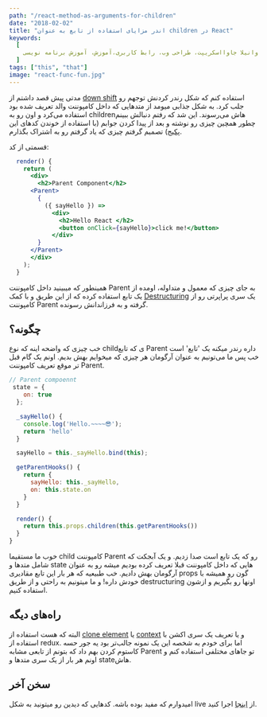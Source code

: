```yaml
---
path: "/react-method-as-arguments-for-children"
date: "2018-02-02"
title: "اندر مزایای استفاده از تابع به عنوان children در React"
keywords:
  [
    برنامه‌نویسی، زبان برنامه‌نویسی، جاوا اسکریپت، جاوا‌اسکریپت، وانیلا جاوا‌اسکریپت، طراحی وب، رابط کاربری،آموزش، آموزش برنامه نویسی، javascript، ui، vanilla javascript، css، slide show، HTML، html ،play ground، ux,
  ]
tags: ["this", "that"]
image: "react-func-fun.jpg"
---
```


مدتی پیش قصد داشتم از [down shift](https://github.com/paypal/downshift) استفاده کنم که شکل رندر کردنش توجهم رو جلب کرد. به شکل جذابی میومد از متد‌هایی که داخل کامپوننت والد تعریف شده بود استفاده می‌کرد و اون رو به childrenهاش می‌رسوند. این شد که رفتم دنبالش ببینم چطور همچین چیزی رو نوشته و بعد از پیدا کردن جوابم (با استفاده از خوندن کد‌های این [پکیج](https://github.com/kentcdodds/react-toggled)) تصمیم گرفتم چیزی که یاد گرفتم رو به اشتراک بگذارم.<br />

<!-- excerpt -->

قسمتی از کد:

```jsx
  render() {
    return (
      <div>
        <h2>Parent Component</h2>
      <Parent>
        {
          ({ sayHello }) =>
            <div>
              <h2>Hello React </h2>
              <button onClick={sayHello}>click me!</button>
            </div>
        }
      </Parent>
      </div>
    );
  }
```

همینطور که میبینید داخل کامپوننت Parent به جای چیزی که معمول و متداوله، اومده از یک تابع استفاده کرده که از این طریق و با کمک [Destructuring](https://developer.mozilla.org/en-US/docs/Web/JavaScript/Reference/Operators/Destructuring_assignment) یک سری پراپرتی رو از کامپوننت Parent گرفته و به فرزاندانش رسونده.

## چگونه؟

خب چیزی که واضحه اینه که نوع childی که تابع Parent داره رندر میکنه یک 'تابع' است خب پس ما می‌تونیم به عنوان آرگومان هر چیزی که میخوایم بهش بدیم. اونم یک گام قبل ‌تر موقع تعریف کامپوننت ‌Parent.

```jsx
// Parent compoennt
 state = {
    on: true
  };

  _sayHello() {
    console.log('Hello.~~~~😎');
    return 'hello'
  }

  sayHello = this._sayHello.bind(this);

  getParentHooks() {
    return {
      sayHello: this._sayHello,
      on: this.state.on
    }
  }

  render() {
    return this.props.children(this.getParentHooks())
  }
}
```

خوب ما مستقیما child کامپوننت Parent رو که یک تابع است صدا زدیم. و یک آبجکت که شامل متد‌ها و state هایی که داخل کامپوننت قبلا تعریف کرده بودیم میشه رو به عنوان آرگومان بهش دادیم. خب طبیعیه که هر بار این تابع مقادیری props گون رو همیشه با خودش داره!‌ و ما میتونیم به راحتی و از طریق destructuring اونها رو بگیریم و ازشون استفاده کنیم.

## راه‌های دیگه

البته که هست استفاده از [clone element](https://reactjs.org/docs/react-api.html#cloneelement) یا [context](https://reactjs.org/docs/context.html) و یا تعریف یک سری اکشن با استفاده از ‌redux. اما برای خودم به شخصه این یک نمونه جالب‌تر بود یه جور حسه کاستوم کردن بهم داد که بتونم از تابعی مشابه Parent تو جاهای مختلفی استفاده کنم و اونم هر بار از یک سری متد‌ها و stateهاش.

## سخن آخر

امیدوارم که مفید بوده باشه. کد‌هایی که دیدین رو میتونید به شکل ‌live از [اینجا](https://stackblitz.com/edit/react-frurd8yw9yge-children-as-a-function) اجرا کنید.
